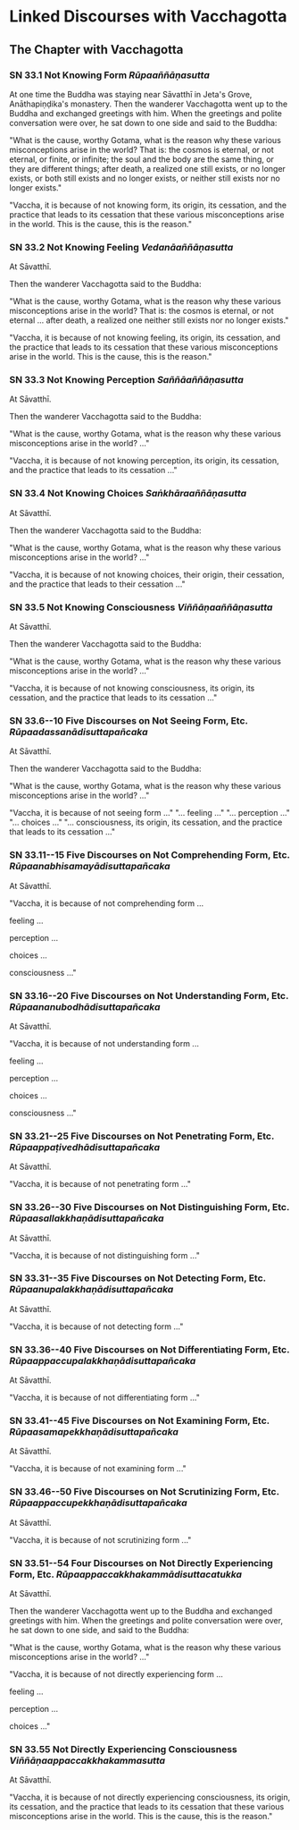 # Linked Discourses with Vacchagotta

<!--pg-->
## The Chapter with Vacchagotta

### SN 33.1 Not Knowing Form *Rūpaaññāṇasutta*

At one time the Buddha was staying near Sāvatthī in Jeta's
Grove, Anāthapiṇḍika's monastery. Then the wanderer
Vacchagotta went up to the Buddha and exchanged greetings with him. When
the greetings and polite conversation were over, he sat down to one side
and said to the Buddha:

"What is the cause, worthy Gotama, what is the reason why these various
misconceptions arise in the world? That is: the cosmos is eternal, or
not eternal, or finite, or infinite; the soul and the body are the same
thing, or they are different things; after death, a realized one still
exists, or no longer exists, or both still exists and no longer exists,
or neither still exists nor no longer exists."

"Vaccha, it is because of not knowing form, its origin, its cessation,
and the practice that leads to its cessation that these various
misconceptions arise in the world. This is the cause, this is the
reason."

<!--pg-->
### SN 33.2 Not Knowing Feeling *Vedanāaññāṇasutta*

At Sāvatthī.

Then the wanderer Vacchagotta said to the Buddha:

"What is the cause, worthy Gotama, what is the reason why these various
misconceptions arise in the world? That is: the cosmos is eternal, or
not eternal ... after death, a realized one neither still exists nor no
longer exists."

"Vaccha, it is because of not knowing feeling, its origin, its
cessation, and the practice that leads to its cessation that these
various misconceptions arise in the world. This is the cause, this is
the reason."

<!--pg-->
### SN 33.3 Not Knowing Perception *Saññāaññāṇasutta*

At Sāvatthī.

Then the wanderer Vacchagotta said to the Buddha:

"What is the cause, worthy Gotama, what is the reason why these various
misconceptions arise in the world? ..."

"Vaccha, it is because of not knowing perception, its origin, its
cessation, and the practice that leads to its cessation ..."

<!--pg-->
### SN 33.4 Not Knowing Choices *Saṅkhāraaññāṇasutta*

At Sāvatthī.

Then the wanderer Vacchagotta said to the Buddha:

"What is the cause, worthy Gotama, what is the reason why these various
misconceptions arise in the world? ..."

"Vaccha, it is because of not knowing choices, their origin, their
cessation, and the practice that leads to their cessation ..."

<!--pg-->
### SN 33.5 Not Knowing Consciousness *Viññāṇaaññāṇasutta*

At Sāvatthī.

Then the wanderer Vacchagotta said to the Buddha:

"What is the cause, worthy Gotama, what is the reason why these various
misconceptions arise in the world? ..."

"Vaccha, it is because of not knowing consciousness, its origin, its
cessation, and the practice that leads to its cessation ..."

<!--pg-->
### SN 33.6--10 Five Discourses on Not Seeing Form, Etc. *Rūpaadassanādisuttapañcaka*

At Sāvatthī.

Then the wanderer Vacchagotta said to the Buddha:

"What is the cause, worthy Gotama, what is the reason why these various
misconceptions arise in the world? ..."

"Vaccha, it is because of not seeing form ..." "... feeling ..." "...
perception ..." "... choices ..." "... consciousness, its origin, its
cessation, and the practice that leads to its cessation ..."

<!--pg-->
### SN 33.11--15 Five Discourses on Not Comprehending Form, Etc. *Rūpaanabhisamayādisuttapañcaka*

At Sāvatthī.

"Vaccha, it is because of not comprehending form ...

feeling ...

perception ...

choices ...

consciousness ..."

<!--pg-->
### SN 33.16--20 Five Discourses on Not Understanding Form, Etc. *Rūpaananubodhādisuttapañcaka*

At Sāvatthī.

"Vaccha, it is because of not understanding form ...

feeling ...

perception ...

choices ...

consciousness ..."

<!--pg-->
### SN 33.21--25 Five Discourses on Not Penetrating Form, Etc. *Rūpaappaṭivedhādisuttapañcaka*

At Sāvatthī.

"Vaccha, it is because of not penetrating form ..."

<!--pg-->
### SN 33.26--30 Five Discourses on Not Distinguishing Form, Etc. *Rūpaasallakkhaṇādisuttapañcaka*

At Sāvatthī.

"Vaccha, it is because of not distinguishing form ..."

<!--pg-->
### SN 33.31--35 Five Discourses on Not Detecting Form, Etc. *Rūpaanupalakkhaṇādisuttapañcaka*

At Sāvatthī.

"Vaccha, it is because of not detecting form ..."

<!--pg-->
### SN 33.36--40 Five Discourses on Not Differentiating Form, Etc. *Rūpaappaccupalakkhaṇādisuttapañcaka*

At Sāvatthī.

"Vaccha, it is because of not differentiating form ..."

<!--pg-->
### SN 33.41--45 Five Discourses on Not Examining Form, Etc. *Rūpaasamapekkhaṇādisuttapañcaka*

At Sāvatthī.

"Vaccha, it is because of not examining form ..."

<!--pg-->
### SN 33.46--50 Five Discourses on Not Scrutinizing Form, Etc. *Rūpaappaccupekkhaṇādisuttapañcaka*

At Sāvatthī.

"Vaccha, it is because of not scrutinizing form ..."

<!--pg-->
### SN 33.51--54 Four Discourses on Not Directly Experiencing Form, Etc. *Rūpaappaccakkhakammādisuttacatukka*

At Sāvatthī.

Then the wanderer Vacchagotta went up to the Buddha and exchanged
greetings with him. When the greetings and polite conversation were
over, he sat down to one side, and said to the Buddha:

"What is the cause, worthy Gotama, what is the reason why these various
misconceptions arise in the world? ..."

"Vaccha, it is because of not directly experiencing form ...

feeling ...

perception ...

choices ..."

<!--pg-->
### SN 33.55 Not Directly Experiencing Consciousness *Viññāṇaappaccakkhakammasutta*

At Sāvatthī.

"Vaccha, it is because of not directly experiencing consciousness, its
origin, its cessation, and the practice that leads to its cessation that
these various misconceptions arise in the world. This is the cause, this
is the reason."



